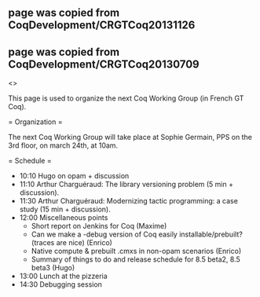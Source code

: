 ## page was copied from CoqDevelopment/CRGTCoq20131126
## page was copied from CoqDevelopment/CRGTCoq20130709
<<TableOfContents>>

This page is used to organize the next Coq Working Group (in French GT Coq).

= Organization =

The next Coq Working Group will take place at Sophie Germain, PPS on the 3rd floor,
on march 24th, at 10am.

= Schedule =

 * 10:10 Hugo on opam + discussion
 * 11:10 Arthur Charguéraud: The library versioning problem (5 min + discussion).
 * 11:30 Arthur Charguéraud: Modernizing tactic programming: a case study (15 min + discussion).
 * 12:00 Miscellaneous points
   * Short report on Jenkins for Coq (Maxime)
   * Can we make a -debug version of Coq easily installable/prebuilt? (traces are nice) (Enrico)
   * Native compute & prebuilt .cmxs in non-opam scenarios (Enrico)
   * Summary of things to do and release schedule for 8.5 beta2, 8.5 beta3 (Hugo)
 * 13:00 Lunch at the pizzeria
 * 14:30 Debugging session
